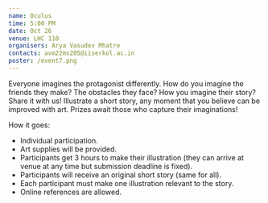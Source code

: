 ```yaml
---
name: Oculus
time: 5:00 PM
date: Oct 26
venue: LHC 110
organisers: Arya Vasudev Mhatre
contacts: avm22ms205@iiserkol.ac.in
poster: /event7.png
---
```


Everyone imagines the protagonist differently. How do you imagine the friends they make?
The obstacles they face? How you imagine their story? Share it with us! Illustrate a short story,
any moment that you believe can be improved with art. Prizes await those who capture their
imaginations!

How it goes:
- Individual participation.
- Art supplies will be provided.
- Participants get 3 hours to make their illustration (they can arrive at venue at any time but submission deadline is fixed).
- Participants will receive an original short story (same for all).
- Each participant must make one illustration relevant to the story.
- Online references are allowed.

